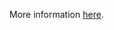 More information [here](https://docs.prismacloud.io/en/enterprise-edition/policy-reference/google-cloud-policies/google-cloud-general-policies/bc-google-cloud-121).
